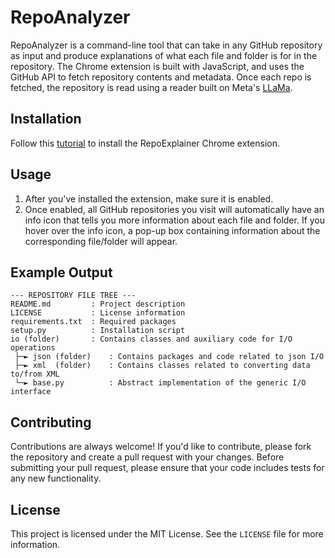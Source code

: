# RepoAnalyzer

RepoAnalyzer is a command-line tool that can take in any GitHub repository as input and produce explanations of what each file and folder is for in the repository.
The Chrome extension is built with JavaScript, and uses the GitHub API to fetch repository contents and metadata. Once each repo is fetched, the repository is read using a reader built on Meta's [LLaMa](https://ai.facebook.com/blog/large-language-model-llama-meta-ai/).

## Installation

Follow this [tutorial](https://developer.chrome.com/docs/extensions/mv3/getstarted/development-basics/#load-unpacked) to install the RepoExplainer Chrome extension.

## Usage

1. After you've installed the extension, make sure it is enabled.
2. Once enabled, all GitHub repositories you visit will automatically have an info icon that tells you more information about each file and folder.
   If you hover over the info icon, a pop-up box containing information about the corresponding file/folder will appear.

## Example Output

```
--- REPOSITORY FILE TREE ---
README.md         : Project description
LICENSE           : License information
requirements.txt  : Required packages
setup.py          : Installation script
io (folder)       : Contains classes and auxiliary code for I/O operations
 ├─► json (folder)    : Contains packages and code related to json I/O
 ├─► xml  (folder)    : Contains classes related to converting data to/from XML
 └─► base.py          : Abstract implementation of the generic I/O interface
```

## Contributing

Contributions are always welcome! If you'd like to contribute, please fork the repository and create a pull request with your changes. Before submitting your pull request, please ensure that your code includes tests for any new functionality.

## License

This project is licensed under the MIT License. See the `LICENSE` file for more information.
